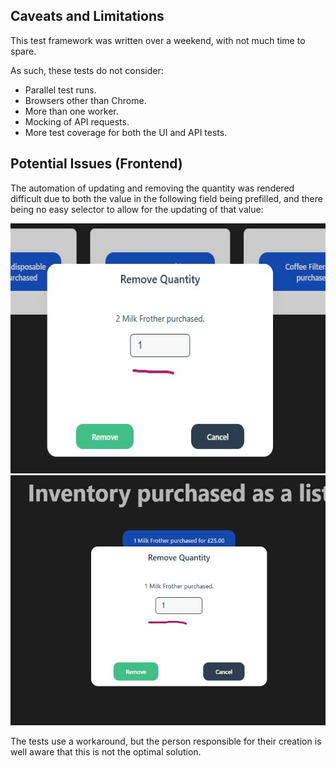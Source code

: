 ## Caveats and Limitations

This test framework was written over a weekend, with not much time to spare.

As such, these tests do not consider:

- Parallel test runs.
- Browsers other than Chrome.
- More than one worker.
- Mocking of API requests.
- More test coverage for both the UI and API tests.

## Potential Issues (Frontend)

The automation of updating and removing the quantity was rendered difficult due to both the value in the following field being prefilled, and there being no easy selector to allow for the updating of that value:

<img src="issue.jpg" alt="App" width="600" height="400">

<img src="second_issue.jpg" alt="App" width="600" height="400">

The tests use a workaround, but the person responsible for their creation is well aware that this is not the optimal solution.
